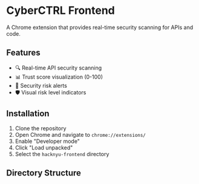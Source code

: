 # CyberCTRL Frontend

A Chrome extension that provides real-time security scanning for APIs and code.

## Features
- 🔍 Real-time API security scanning
- 📊 Trust score visualization (0-100)
- 🚨 Security risk alerts
- 🛡️ Visual risk level indicators

## Installation
1. Clone the repository
2. Open Chrome and navigate to `chrome://extensions/`
3. Enable "Developer mode"
4. Click "Load unpacked"
5. Select the `hacknyu-frontend` directory

## Directory Structure
